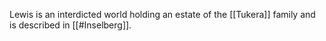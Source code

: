 Lewis is an interdicted world holding an estate of the [[Tukera]] family and is described in [[#Inselberg]].